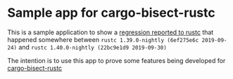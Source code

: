 # Sample app for cargo-bisect-rustc

This is a sample application to show a [regression reported to
rustc](https://github.com/rust-lang/rust/issues/64945) that happened
somewhere between `rustc 1.39.0-nightly (6ef275e6c 2019-09-24)` and
`rustc 1.40.0-nightly (22bc9e1d9 2019-09-30)`

The intention is to use this app to prove some features being developed
for [cargo-bisect-rustc](https://github.com/rust-lang-nursery/cargo-bisect-rustc)
